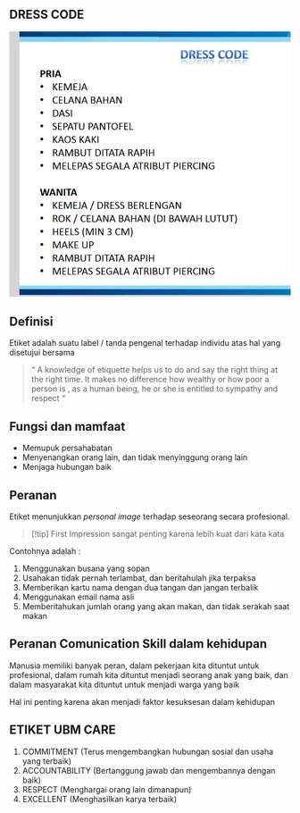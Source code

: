 ## DRESS CODE

![DRESS-CODE.png](DRESS-CODE.png)

## Definisi

Etiket adalah suatu label / tanda pengenal terhadap individu atas hal yang disetujui bersama

 > 
 > “ A knowledge of etiquette helps us to do and say the right thing at the right time. It makes no difference how wealthy or how poor a person is , as a human being, he or she is entitled to sympathy and respect “

## Fungsi dan mamfaat

* Memupuk persahabatan
* Menyenangkan orang lain, dan tidak menyinggung orang lain
* Menjaga hubungan baik

## Peranan

Etiket menunjukkan *personal image* terhadap seseorang secara profesional.

 > 
 > \[!tip\]
 > First Impression sangat penting karena lebih kuat dari kata kata

Contohnya adalah :

1. Menggunakan busana yang sopan
1. Usahakan tidak pernah terlambat, dan beritahulah jika terpaksa
1. Memberikan kartu nama dengan dua tangan dan jangan terbalik
1. Menggunakan email nama asli
1. Memberitahukan jumlah orang yang akan makan, dan tidak serakah saat makan

## Peranan Comunication Skill dalam kehidupan

Manusia memiliki banyak peran, dalam pekerjaan kita dituntut untuk profesional, dalam rumah kita dituntut menjadi seorang anak yang baik, dan dalam masyarakat kita dituntut untuk menjadi warga yang baik

Hal ini penting karena akan menjadi faktor kesuksesan dalam kehidupan

## ETIKET UBM CARE

1. COMMITMENT (Terus mengembangkan hubungan sosial dan usaha yang terbaik)
1. ACCOUNTABILITY (Bertanggung jawab dan mengembannya dengan baik)
1. RESPECT (Menghargai orang lain dimanapun)
1. EXCELLENT (Menghasilkan karya terbaik)
